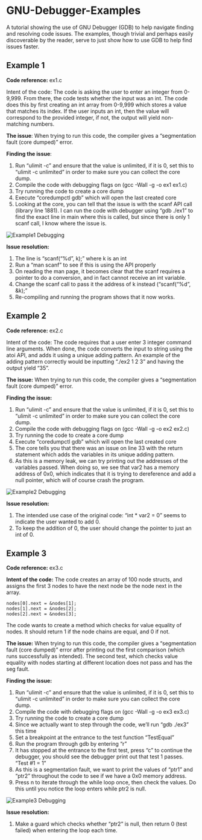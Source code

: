 # GNU-Debugger-Examples
A tutorial showing the use of GNU Debugger (GDB) to help navigate finding and resolving code issues. The examples, though trivial and perhaps easily discoverable by the reader, serve to just show how to use GDB to help find issues faster.


## Example 1 ##
__Code reference:__ ex1.c

Intent of the code: The code is asking the user to enter an integer from 0-9,999. From there, the code tests whether the input was an int. The code does this by first creating an int array from 0-9,999 which stores a value that matches its index. If the user inputs an int, then the value will correspond to the provided integer, if not, the output will yield non-matching numbers.

__The issue__: When trying to run this code, the compiler gives a “segmentation fault (core dumped)” error.

__Finding the issue__: 

1.	Run “ulimit -c” and ensure that the value is unlimited, if it is 0, set this to “ulimit -c unlimited” in order to make sure you can collect the core dump.
2.	Compile the code with debugging flags on (gcc -Wall -g -o ex1 ex1.c)
3.	Try running the code to create a core dump
4.	Execute “coredumpctl gdb” which will open the last created core
5.	Looking at the core, you can tell that the issue is with the scanf API call (library line 1881). I can run the code with debugger using “gdb ./ex1” to find the exact line in main where this is called, but since there is only 1 scanf call, I know where the issue is.

![Example1 Debugging](Images/ex1.png)

__Issue resolution:__

1.	The line is “scanf(“%d”, k);” where k is an int
2.	Run a “man scanf” to see if this is using the API properly
3.	On reading the man page, it becomes clear that the scanf requires a pointer to do a conversion, and in fact cannot receive an int variable.
4.	Change the scanf call to pass it the address of k instead (“scanf(“%d”, &k);”
5.	Re-compiling and running the program shows that it now works.


## Example 2 ##

__Code reference:__ ex2.c

Intent of the code: The code requires that a user enter 3 integer command line arguments. When done, the code converts the input to string using the atoi API, and adds it using a unique adding pattern. An example of the adding pattern correctly would be inputting “./ex2 1 2 3” and having the output yield “35”.

__The issue:__ When trying to run this code, the compiler gives a “segmentation fault (core dumped)” error.

__Finding the issue:__

1.	Run “ulimit -c” and ensure that the value is unlimited, if it is 0, set this to “ulimit -c unlimited” in order to make sure you can collect the core dump.
2.	Compile the code with debugging flags on (gcc -Wall -g -o ex2 ex2.c)
3.	Try running the code to create a core dump
4.	Execute “coredumpctl gdb” which will open the last created core
5.	The core tells you that there was an issue on line 33 with the return statement which adds the variables in its unique adding pattern.
6.	As this is a memory leak, we can try printing out the addresses of the variables passed. When doing so, we see that var2 has a memory address of 0x0, which indicates that it is trying to dereference and add a null pointer, which will of course crash the program. 

![Example2 Debugging](Images/ex2.png)

__Issue resolution:__

1.	The intended use case of the original code: “int * var2 = 0” seems to indicate the user wanted to add 0.
2.	To keep the addition of 0, the user should change the pointer to just an int of 0.


## Example 3 ##
__Code reference:__ ex3.c

__Intent of the code:__ The code creates an array of 100 node structs, and assigns the first 3 nodes to have the next node be the node next in the array. 

	nodes[0].next = &nodes[1];
	nodes[1].next = &nodes[2];
	nodes[2].next = &nodes[3];

The code wants to create a method which checks for value equality of nodes. It should return 1 if the node chains are equal, and 0 if not.

__The issue:__ When trying to run this code, the compiler gives a “segmentation fault (core dumped)” error after printing out the first comparison (which runs successfully as intended). The second test, which checks value equality with nodes starting at different location does not pass and has the seg fault.

__Finding the issue:__

1.	Run “ulimit -c” and ensure that the value is unlimited, if it is 0, set this to “ulimit -c unlimited” in order to make sure you can collect the core dump.
2.	Compile the code with debugging flags on (gcc -Wall -g -o ex3 ex3.c)
3.	Try running the code to create a core dump
4.	Since we actually want to step through the code, we’ll run “gdb ./ex3” this time
5.	Set a breakpoint at the entrance to the test function “TestEqual”
6.	Run the program through gdb by entering “r”
7.	It has stopped at the entrance to the first test, press “c” to continue the debugger, you should see the debugger print out that test 1 passes. “Test #1 = 1”
8.	As this is a segmentation fault, we want to print the values of “ptr1” and “ptr2” throughout the code to see if we have a 0x0 memory address.
9.	Press n to iterate through the while loop once, then check the values. Do this until you notice the loop enters while ptr2 is null.

![Example3 Debugging](Images/ex3.png)

__Issue resolution:__

1.	Make a guard which checks whether “ptr2” is null, then return 0 (test failed) when entering the loop each time.


